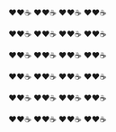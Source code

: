 :heart::heart::coffee:
:heart::heart::coffee:
:heart::heart::coffee:
:heart::heart::coffee:


:heart::heart::coffee:
:heart::heart::coffee:
:heart::heart::coffee:
:heart::heart::coffee:


:heart::heart::coffee:
:heart::heart::coffee:
:heart::heart::coffee:
:heart::heart::coffee:


:heart::heart::coffee:
:heart::heart::coffee:
:heart::heart::coffee:
:heart::heart::coffee:


:heart::heart::coffee:
:heart::heart::coffee:
:heart::heart::coffee:
:heart::heart::coffee:


:heart::heart::coffee:
:heart::heart::coffee:
:heart::heart::coffee:
:heart::heart::coffee:
